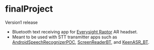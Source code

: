 # finalProject 
Version1 release

* Bluetooth text receiving app for [Everysight Raptor](https://everysight.com/) AR headset.    
* Meant to be used with STT transmitter apps such as [AndroidSpeechRecognizerPOC](https://github.com/teamCARE/finalProject/tree/Version1-AndroidSpeechRecognizerPOC), [ScreenReaderBT](https://github.com/teamCARE/finalProject/tree/Version1-ScreenReaderBT), and [KeenASR_BT](https://github.com/teamCARE/finalProject/tree/Version1_KeenASR_BT).
